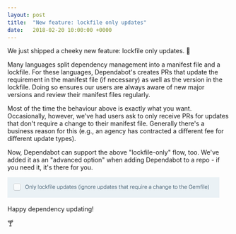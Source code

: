 ```yaml
---
layout: post
title:  "New feature: lockfile only updates"
date:   2018-02-20 10:00:00 +0000
---
```


We just shipped a cheeky new feature: lockfile only updates. 🎉

Many languages split dependency management into a manifest file and a lockfile.
For these languages, Dependabot's creates PRs that update the requirement in the
manifest file (if necessary) as well as the version in the lockfile. Doing so
ensures our users are always aware of new major versions and review their
manifest files regularly.

Most of the time the behaviour above is exactly what you want. Occasionally,
however, we've had users ask to only receive PRs for updates that don't require
a change to their manifest file. Generally there's a business reason for this
(e.g., an agency has contracted a different fee for different update types).

Now, Dependabot can support the above "lockfile-only" flow, too. We've added it
as an "advanced option" when adding Dependabot to a repo - if you need it, it's
there for you.

<p class="image-medium">
  <img alt="Lockfile only updates" style="width: 480px; max-width: 480px;" src="/images/blog/lockfile-only-updates.png">
</p>

Happy dependency updating!

🍸
